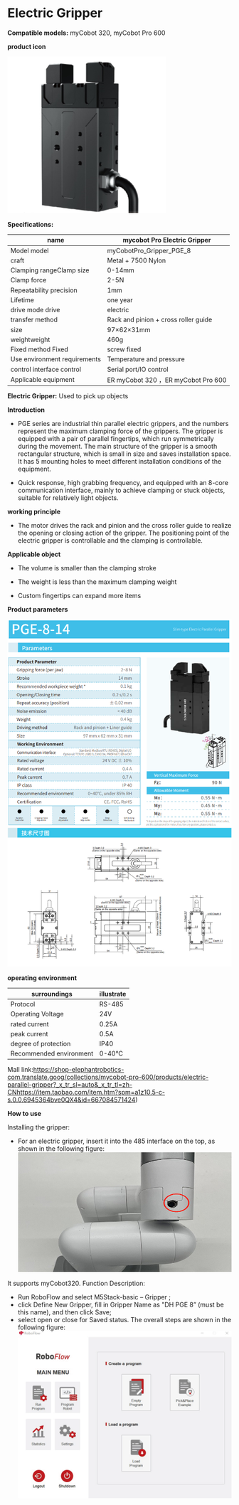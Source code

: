# **Electric Gripper**

**Compatible models:** myCobot 320, myCobot Pro 600

**product icon**

![pi](../../../resourse/2-serialproduct/gripper_pge_50.png)

**Specifications:**

| **name**                     | **mycobot Pro Electric Gripper**     |
| ---------------------------- | ------------------------------------ |
| Model model                  | myCobotPro_Gripper_PGE_8             |
| craft                        | Metal + 7500 Nylon                   |
| Clamping rangeClamp size     | 0-14mm                               |
| Clamp force                  | 2-5N                                 |
| Repeatability precision      | 1mm                                  |
| Lifetime                     | one year                             |
| drive mode drive             | electric                             |
| transfer method              | Rack and pinion + cross roller guide |
| size                         | 97×62×31mm                           |
| weightweight                 | 460g                                 |
| Fixed method Fixed           | screw fixed                          |
| Use environment requirements | Temperature and pressure             |
| control interface control    | Serial port/IO control               |
| Applicable equipment         | ER myCobot 320 ，ER myCobot Pro 600  |

**Electric Gripper:** Used to pick up objects

**Introduction**

- PGE series are industrial thin parallel electric grippers, and the numbers represent the maximum clamping force of the grippers. The gripper is equipped with a pair of parallel fingertips, which run symmetrically during the movement. The main structure of the gripper is a smooth rectangular structure, which is small in size and saves installation space. It has 5 mounting holes to meet different installation conditions of the equipment.

- Quick response, high grabbing frequency, and equipped with an 8-core communication interface, mainly to achieve clamping or stuck objects, suitable for relatively light objects.

**working principle**

- The motor drives the rack and pinion and the cross roller guide to realize the opening or closing action of the gripper. The positioning point of the electric gripper is controllable and the clamping is controllable.

**Applicable object**

- The volume is smaller than the clamping stroke

- The weight is less than the maximum clamping weight

- Custom fingertips can expand more items

**Product parameters**

![pi](../../../resourse/2-serialproduct/GE-1.png)
![pi](../../../resourse/2-serialproduct/GE-2.png)

**operating environment**

| **surroundings**        | **illustrate** |
| ----------------------- | -------------- |
| Protocol                | RS-485         |
| Operating Voltage       | 24V            |
| rated current           | 0.25A          |
| peak current            | 0.5A           |
| degree of protection    | IP40           |
| Recommended environment | 0-40℃          |

Mall link:https://shop-elephantrobotics-com.translate.goog/collections/mycobot-pro-600/products/electric-parallel-gripper?_x_tr_sl=auto&_x_tr_tl=zh-CNhttps://item.taobao.com/item.htm?spm=a1z10.5-c-s.0.0.6945364bve0QX4&id=667084571424)

**How to use**

Installing the gripper: <br>
- For an electric gripper, insert it into the 485 interface on the top, as shown in the following figure:  <br>
![](../../../resourse/6-ApplicationBaseRoboFlow/6.5/6.6_2.png)<br>


It supports myCobot320. Function Description: <br>
- Run RoboFlow and select M5Stack-basic – Gripper ; <br>
- click Define New Gripper, fill in Gripper Name as "DH PGE 8” (must be this name), and then click Save; <br>
- select open or close for Saved status. The overall steps are shown in the following figure: <br>
![](../../../resourse/6-ApplicationBaseRoboFlow/6.5/6.6.2_3.gif)<br>
